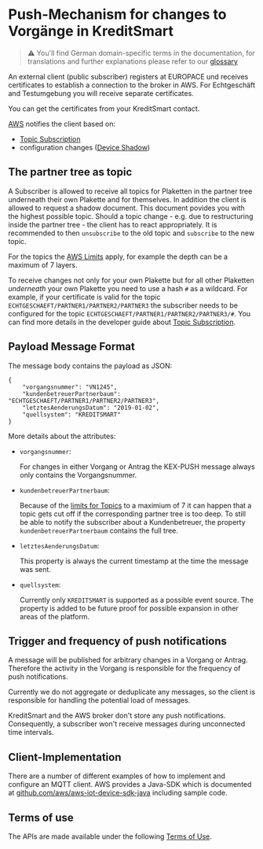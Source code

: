 # Push-Mechanism for changes to Vorgänge in KreditSmart

> ⚠️ You'll find German domain-specific terms in the documentation, for translations and further explanations please refer to our [glossary](https://docs.api.europace.de/common/glossary/)

An external client (public subscriber) registers at EUROPACE und receives certificates to establish a connection to the broker in AWS. For Echtgeschäft and Testumgebung you will receive separate certificates.

You can get the certificates from your KreditSmart contact.

[AWS](https://docs.aws.amazon.com/iot/latest/developerguide/aws-iot-how-it-works.html) notifies the client based on:

- [Topic Subscription](https://docs.aws.amazon.com/iot/latest/developerguide/topics.html)
- configuration changes ([Device Shadow](https://docs.aws.amazon.com/iot/latest/developerguide/iot-device-shadows.html))

## The partner tree as topic

A Subscriber is allowed to receive all topics for Plaketten in the partner tree underneath their own Plakette and for themselves. In addition the client is allowed to request a shadow document. This document povides you with the highest possible topic. Should a topic change - e.g. due to restructuring inside the partner tree - the client has to react appropriately. It is recommended to then `unsubscribe` to the old topic and `subscribe` to the new topic.

For the topics the [AWS Limits](https://docs.aws.amazon.com/general/latest/gr/aws_service_limits.html#iot-protocol-limits) apply, for example the depth can be a maximum of 7 layers.

To receive changes not only for your own Plakette but for all other Plaketten _underneath_ your own Plakette you need to use a hash `#` as a wildcard. For example, if your certificate is valid for the topic `ECHTGESCHAEFT/PARTNER1/PARTNER2/PARTNER3` the subscriber needs to be configured for the topic `ECHTGESCHAEFT/PARTNER1/PARTNER2/PARTNER3/#`. You can find more details in the developer guide about [Topic Subscription](https://docs.aws.amazon.com/iot/latest/developerguide/topics.html).

## Payload Message Format

The message body contains the payload as JSON:

```
{
    "vorgangsnummer": "VN1245",
    "kundenbetreuerPartnerbaum": "ECHTGESCHAEFT/PARTNER1/PARTNER2/PARTNER3",
    "letztesAenderungsDatum": "2019-01-02",
    "quellsystem": "KREDITSMART"
}
```

More details about the attributes:

- `vorgangsnummer`:

  For changes in either Vorgang or Antrag the KEX-PUSH message always only contains the Vorgangsnummer.

- `kundenbetreuerPartnerbaum`:

  Because of the [limits for Topics](https://docs.aws.amazon.com/general/latest/gr/aws_service_limits.html#iot-protocol-limits) to a maximium of 7 it can happen that a topic gets cut off if the corresponding partner tree is too deep. To still be able to notify the subscriber about a Kundenbetreuer, the property `kundenbetreuerPartnerbaum` contains the full tree.

- `letztesAenderungsDatum`:

  This property is always the current timestamp at the time the message was sent.

- `quellsystem`:

  Currently only `KREDITSMART` is supported as a possible event source. The property is added to be future proof for possible expansion in other areas of the platform.

## Trigger and frequency of push notifications

A message will be published for arbitrary changes in a Vorgang or Antrag. Therefore the activity in the Vorgang is responsible for the frequency of push notifications.

Currently we do not aggregate or deduplicate any messages, so the client is responsible for handling the potential load of messages.

KreditSmart and the AWS broker don't store any push notifications. Consequently, a subscriber won't receive messages during unconnected time intervals.

## Client-Implementation

There are a number of different examples of how to implement and configure an MQTT client.
AWS provides a Java-SDK which is documented at [github.com/aws/aws-iot-device-sdk-java](https://github.com/aws/aws-iot-device-sdk-java#use-the-sdk) including sample code.

## Terms of use
The APIs are made available under the following [Terms of Use](https://docs.api.europace.de/terms/).
